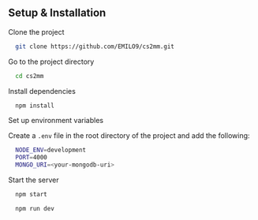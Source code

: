 ## Setup & Installation

Clone the project

```bash
  git clone https://github.com/EMILO9/cs2mm.git
```

Go to the project directory

```bash
  cd cs2mm
```

Install dependencies

```bash
  npm install
```

Set up environment variables

Create a `.env` file in the root directory of the project and add the following:

```bash
  NODE_ENV=development
  PORT=4000
  MONGO_URI=<your-mongodb-uri>
```

Start the server

```bash
  npm start
```

```bash
  npm run dev
```

